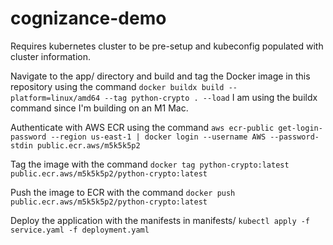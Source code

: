 # cognizance-demo

Requires kubernetes cluster to be pre-setup and kubeconfig populated with cluster information.

Navigate to the app/ directory and build and tag the Docker image in this repository using the command `docker buildx build --platform=linux/amd64 --tag python-crypto . --load` I am using the buildx command since I'm building on an M1 Mac.

Authenticate with AWS ECR using the command `aws ecr-public get-login-password --region us-east-1 | docker login --username AWS --password-stdin public.ecr.aws/m5k5k5p2`

Tag the image with the command `docker tag python-crypto:latest public.ecr.aws/m5k5k5p2/python-crypto:latest`

Push the image to ECR with the command `docker push public.ecr.aws/m5k5k5p2/python-crypto:latest`

Deploy the application with the manifests in manifests/ `kubectl apply -f service.yaml -f deployment.yaml`
